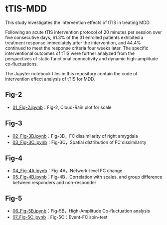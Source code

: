 # tTIS-MDD
This study investigates the intervention effects of tTIS in treating MDD. 

Following an acute tTIS intervention protocol of 20 minutes per session over five consecutive days, 61.3% of the 31 enrolled patients exhibited a treatment response immediately after the intervention, and 44.4% continued to meet the response criteria four weeks later. The specific interventional outcomes of tTIS were further analyzed from the perspectives of static functional connectivity and dynamic high-amplitude co-fluctuations.

The Jupyter notebook files in this repository contain the code of intervention effect analysis of tTIS for MDD.

## Fig-2

- [01_Fig-2.ipynb](https://github.com/nitzsc-hitsz/tTIS-MDD/blob/main/code/01_Fig-2.ipynb)：Fig-2, Cloud-Rain plot for scale

## Fig-3

- [02_Fig-3B.ipynb](https://github.com/nitzsc-hitsz/tTIS-MDD/blob/main/code/02_Fig-3B.ipynb)：Fig-3B，FC dissimilarity of right amygdala
- [03_Fig-3C.ipynb](https://github.com/nitzsc-hitsz/tTIS-MDD/blob/main/code/03_Fig-3C.ipynb)：Fig-3C，Spatial distribution of FC dissimilarity

## Fig-4

- [04_Fig-4A.ipynb](https://github.com/nitzsc-hitsz/tTIS-MDD/blob/main/code/04_Fig-4A.ipynb)：Fig-4A，Network-level FC change
- [05_Fig-4B.ipynb](https://github.com/nitzsc-hitsz/tTIS-MDD/blob/main/code/05_Fig-4B.ipynb)：Fig-4B，Correlation with scales, and group difference between responders and non-responder
## Fig-5

- [06_Fig-5B.ipynb](https://github.com/nitzsc-hitsz/tTIS-MDD/blob/main/code/06_Fig-5B.ipynb)：Fig-5B，High-Amplitude Co-fluctuation analysis
- [07_Fig-5C.ipynb](https://github.com/nitzsc-hitsz/tTIS-MDD/blob/main/code/07_Fig-5C.ipynb)：Fig-5C：Event-FC spin-test
